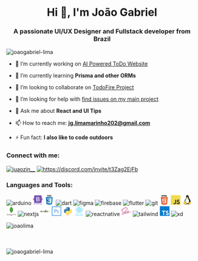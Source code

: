 <h1 align="center">Hi 👋, I'm João Gabriel</h1>
<h3 align="center">A passionate UI/UX Designer and Fullstack developer from Brazil</h3>

<p align="left"> <img src="https://komarev.com/ghpvc/?username=joaogabriel-lima&label=Profile%20views&color=0e75b6&style=flat" alt="joaogabriel-lima" /> </p>

- 🔭 I’m currently working on [AI Powered ToDo Website](https://github.com/JoaoGabriel-Lima/notemock_website)

- 🌱 I’m currently learning **Prisma and other ORMs**

- 👯 I’m looking to collaborate on [TodoFire Project](https://github.com/TodoFire-OSS/todofire)

- 🤝 I’m looking for help with [find issues on my main project](https://github.com/JoaoGabriel-Lima/notemock_website)

- 💬 Ask me about **React and UI Tips**

- 📫 How to reach me: **jg.limamarinho202@gmail.com**

- ⚡ Fun fact: **I also like to code outdoors**

<h3 align="left">Connect with me:</h3>
<p align="left">
<a href="https://twitter.com/juaozin__" target="blank"><img align="center" src="https://raw.githubusercontent.com/rahuldkjain/github-profile-readme-generator/master/src/images/icons/Social/twitter.svg" alt="juaozin__" height="30" width="40" /></a>
<a href="https://discord.gg/https://discord.com/invite/t3Zag2EjFb" target="blank"><img align="center" src="https://raw.githubusercontent.com/rahuldkjain/github-profile-readme-generator/master/src/images/icons/Social/discord.svg" alt="https://discord.com/invite/t3Zag2EjFb" height="30" width="40" /></a>
</p>

<h3 align="left">Languages and Tools:</h3>
<p align="left">
  <img src="https://cdn.worldvectorlogo.com/logos/arduino-1.svg" alt="arduino" width="26" height="26"/>
  <img src="https://raw.githubusercontent.com/devicons/devicon/master/icons/bootstrap/bootstrap-plain-wordmark.svg" alt="bootstrap" width="26" height="26"/>
  <img src="https://raw.githubusercontent.com/devicons/devicon/master/icons/css3/css3-original-wordmark.svg" alt="css3" width="26" height="26"/>
  <img src="https://www.vectorlogo.zone/logos/dartlang/dartlang-icon.svg" alt="dart" width="26" height="26"/>
  <img src="https://www.vectorlogo.zone/logos/figma/figma-icon.svg" alt="figma" width="26" height="26"/>
  <img src="https://www.vectorlogo.zone/logos/firebase/firebase-icon.svg" alt="firebase" width="26" height="26"/>
  <img src="https://www.vectorlogo.zone/logos/flutterio/flutterio-icon.svg" alt="flutter" width="26" height="26"/>
  <img src="https://www.vectorlogo.zone/logos/git-scm/git-scm-icon.svg" alt="git" width="26" height="26"/>
  <img src="https://raw.githubusercontent.com/devicons/devicon/master/icons/html5/html5-original-wordmark.svg" alt="html5" width="26" height="26"/>
  <img src="https://raw.githubusercontent.com/devicons/devicon/master/icons/javascript/javascript-original.svg" alt="javascript" width="26" height="26"/>
  <img src="https://raw.githubusercontent.com/devicons/devicon/master/icons/linux/linux-original.svg" alt="linux" width="26" height="26"/>
  <img src="https://raw.githubusercontent.com/devicons/devicon/master/icons/mongodb/mongodb-original-wordmark.svg" alt="mongodb" width="26" height="26"/>
  <img src="https://cdn.worldvectorlogo.com/logos/nextjs-2.svg" alt="nextjs" width="26" height="26"/>
  <img src="https://raw.githubusercontent.com/devicons/devicon/master/icons/nodejs/nodejs-original-wordmark.svg" alt="nodejs" width="26" height="26"/>
  <img src="https://raw.githubusercontent.com/devicons/devicon/master/icons/photoshop/photoshop-line.svg" alt="photoshop" width="26" height="26"/>
  <img src="https://raw.githubusercontent.com/devicons/devicon/master/icons/python/python-original.svg" alt="python" width="26" height="26"/>
  <img src="https://raw.githubusercontent.com/devicons/devicon/master/icons/react/react-original-wordmark.svg" alt="react" width="26" height="26"/>
  <img src="https://reactnative.dev/img/header_logo.svg" alt="reactnative" width="26" height="26"/>
  <img src="https://raw.githubusercontent.com/devicons/devicon/master/icons/sass/sass-original.svg" alt="sass" width="26" height="26"/>
  <img src="https://www.vectorlogo.zone/logos/tailwindcss/tailwindcss-icon.svg" alt="tailwind" width="26" height="26"/>
  <img src="https://raw.githubusercontent.com/devicons/devicon/master/icons/typescript/typescript-original.svg" alt="typescript" width="26" height="26"/>
  <img src="https://cdn.worldvectorlogo.com/logos/adobe-xd.svg" alt="xd" width="26" height="26"/> 
</p>

<p><a href="https://ko-fi.com/joaolima"> <img align="left" src="https://cdn.ko-fi.com/cdn/kofi3.png?v=3" height="50" width="210" alt="joaolima" /></a></p><br><br>
<br/>
<br/>

<img align="left" src="https://github-readme-stats.vercel.app/api?username=joaogabriel-lima&show_icons=true&locale=en&theme=github_dark" alt="joaogabriel-lima" />




